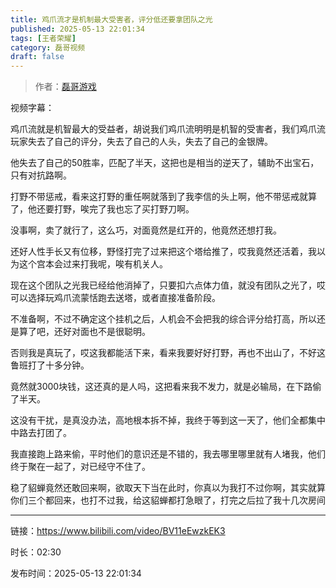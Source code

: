 ```yaml
---
title: 鸡爪流才是机制最大受害者，评分低还要拿团队之光
published: 2025-05-13 22:01:34
tags: [王者荣耀]
category: 磊哥视频
draft: false
---
```



> 作者：[磊哥游戏](https://space.bilibili.com/268941858?spm_id_from=333.788.upinfo.head.click)

视频字幕：

鸡爪流就是机智最大的受益者，胡说我们鸡爪流明明是机智的受害者，我们鸡爪流玩家失去了自己的评分，失去了自己的人头，失去了自己的金银牌。

他失去了自己的50胜率，匹配了半天，这把也是相当的逆天了，辅助不出宝石，只有对抗路啊。

打野不带惩戒，看来这打野的重任啊就落到了我李信的头上啊，他不带惩戒就算了，他还要打野，唉完了我也忘了买打野刀啊。

没事啊，卖了就行了，这么巧，对面竟然是红开的，他竟然还想打我。

还好人性手长又有位移，野怪打完了过来把这个塔给推了，哎我竟然还活着，我以为这个宫本会过来打我呢，唉有机关人。

现在这个团队之光我已经给他消掉了，只要扣六点体力值，就没有团队之光了，哎可以选择玩鸡爪流蒙恬跑去送塔，或者直接准备阶段。

不准备啊，不过不确定这个挂机之后，人机会不会把我的综合评分给打高，所以还是算了吧，还好对面也不是很聪明。

否则我是真玩了，哎这我都能活下来，看来我要好好打野，再也不出山了，不好这鲁班打了十多分钟。

竟然就3000块钱，这还真的是人吗，这把看来我不发力，就是必输局，在下路偷了半天。

这没有干扰，是真没办法，高地根本拆不掉，我终于等到这一天了，他们全都集中中路去打团了。

我直接跑上路来偷，平时他们的意识还是不错的，我去哪里哪里就有人堵我，他们终于聚在一起了，对已经守不住了。

稳了貂蝉竟然还敢回来啊，欲取天下当在此时，你真以为我打不过你啊，其实就算你们三个都回来，也打不过我，给这貂蝉都打急眼了，打完之后拉了我十几次房间

---

链接：https://www.bilibili.com/video/BV11eEwzkEK3

时长：02:30

发布时间：2025-05-13 22:01:34
